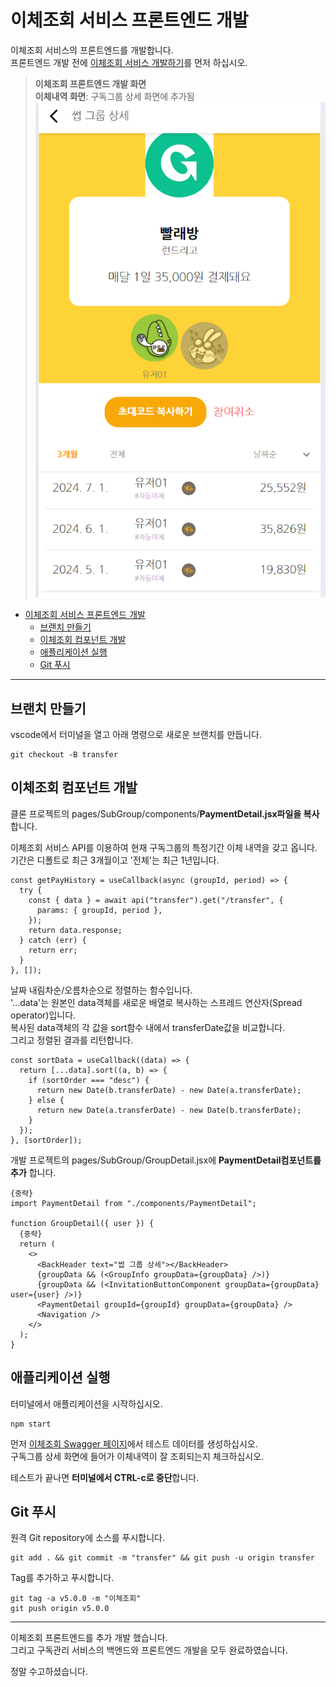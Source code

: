 # 이체조회 서비스 프론트엔드 개발  

이체조회 서비스의 프론트엔드를 개발합니다.   
프론트엔드 개발 전에 [이체조회 서비스 개발하기](https://github.com/cna-bootcamp/cna-handson/blob/main/backend/05.develop_transfer.md)를 먼저 하십시오.  

> **이체조회 프론트엔드 개발 화면**   
> **이체내역 화면**: 구독그룹 상세 화면에 추가됨     
> ![alt text](./images/image-transfer.png)

- [이체조회 서비스 프론트엔드 개발](#이체조회-서비스-프론트엔드-개발)
  - [브랜치 만들기](#브랜치-만들기)
  - [이체조회 컴포넌트 개발](#이체조회-컴포넌트-개발)
  - [애플리케이션 실행](#애플리케이션-실행)
  - [Git 푸시](#git-푸시)

---

## 브랜치 만들기  
vscode에서 터미널을 열고 아래 명령으로 새로운 브랜치를 만듭니다.   
```
git checkout -B transfer 
```

## 이체조회 컴포넌트 개발     
클론 프로젝트의 pages/SubGroup/components/**PaymentDetail.jsx파일을 복사**합니다.   

이체조회 서비스 API를 이용하여 현재 구독그룹의 특정기간 이체 내역을 갖고 옵니다.  
기간은 디폴트로 최근 3개월이고 '전체'는 최근 1년입니다.    
```
const getPayHistory = useCallback(async (groupId, period) => {
  try {
    const { data } = await api("transfer").get("/transfer", {
      params: { groupId, period },
    });
    return data.response;
  } catch (err) {
    return err;
  }
}, []);
```

날짜 내림차순/오름차순으로 정렬하는 함수입니다.  
'...data'는 원본인 data객체를 새로운 배열로 복사하는 스프레드 연산자(Spread operator)입니다.  
복사된 data객체의 각 값을 sort함수 내에서 transferDate값을 비교합니다.  
그리고 정렬된 결과를 리턴합니다.    
```
const sortData = useCallback((data) => {
  return [...data].sort((a, b) => {
    if (sortOrder === "desc") {
      return new Date(b.transferDate) - new Date(a.transferDate);
    } else {
      return new Date(a.transferDate) - new Date(b.transferDate);
    }
  });
}, [sortOrder]);
```

개발 프로젝트의 pages/SubGroup/GroupDetail.jsx에 **PaymentDetail컴포넌트를 추가** 합니다.   

```
{중략}
import PaymentDetail from "./components/PaymentDetail";

function GroupDetail({ user }) {
  {중략}
  return (
    <>
      <BackHeader text="썹 그룹 상세"></BackHeader>
      {groupData && (<GroupInfo groupData={groupData} />)}
      {groupData && (<InvitationButtonComponent groupData={groupData} user={user} />)}
      <PaymentDetail groupId={groupId} groupData={groupData} />
      <Navigation />
    </>
  );  
}
```

## 애플리케이션 실행  

  터미널에서 애플리케이션을 시작하십시오.  
  ```
  npm start
  ```

  먼저 [이체조회 Swagger 페이지](http://localhost:18084/swagger-ui/index.html)에서 테스트 데이터를 생성하십시오.   
  구독그룹 상세 화면에 들어가 이체내역이 잘 조회되는지 체크하십시오.   

  테스트가 끝나면 **터미널에서 CTRL-c로 중단**합니다.   
  

## Git 푸시 
원격 Git repository에 소스를 푸시합니다.  
```
git add . && git commit -m "transfer" && git push -u origin transfer 
```

Tag를 추가하고 푸시합니다.  
```
git tag -a v5.0.0 -m "이체조회"
git push origin v5.0.0
```

---

이체조회 프론트엔드를 추가 개발 했습니다.  
그리고 구독관리 서비스의 백엔드와 프론트엔드 개발을 모두 완료하였습니다.   

정말 수고하셨습니다.  


